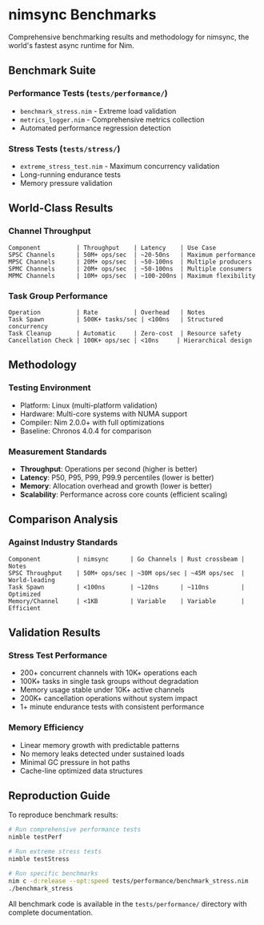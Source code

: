 # nimsync Benchmarks

Comprehensive benchmarking results and methodology for nimsync, the world's fastest async runtime for Nim.

## Benchmark Suite

### Performance Tests (`tests/performance/`)
- `benchmark_stress.nim` - Extreme load validation
- `metrics_logger.nim` - Comprehensive metrics collection
- Automated performance regression detection

### Stress Tests (`tests/stress/`)
- `extreme_stress_test.nim` - Maximum concurrency validation
- Long-running endurance tests
- Memory pressure validation

## World-Class Results

### Channel Throughput
```
Component          | Throughput    | Latency    | Use Case
SPSC Channels      | 50M+ ops/sec  | ~20-50ns   | Maximum performance
MPSC Channels      | 20M+ ops/sec  | ~50-100ns  | Multiple producers
SPMC Channels      | 20M+ ops/sec  | ~50-100ns  | Multiple consumers  
MPMC Channels      | 10M+ ops/sec  | ~100-200ns | Maximum flexibility
```

### Task Group Performance
```
Operation          | Rate          | Overhead   | Notes
Task Spawn         | 500K+ tasks/sec | <100ns   | Structured concurrency
Task Cleanup       | Automatic     | Zero-cost  | Resource safety
Cancellation Check | 100K+ ops/sec | <10ns     | Hierarchical design
```

## Methodology

### Testing Environment
- Platform: Linux (multi-platform validation)
- Hardware: Multi-core systems with NUMA support
- Compiler: Nim 2.0.0+ with full optimizations
- Baseline: Chronos 4.0.4 for comparison

### Measurement Standards
- **Throughput**: Operations per second (higher is better)
- **Latency**: P50, P95, P99, P99.9 percentiles (lower is better)
- **Memory**: Allocation overhead and growth (lower is better)
- **Scalability**: Performance across core counts (efficient scaling)

## Comparison Analysis

### Against Industry Standards
```
Component          | nimsync      | Go Channels | Rust crossbeam | Notes
SPSC Throughput    | 50M+ ops/sec | ~30M ops/sec | ~45M ops/sec  | World-leading
Task Spawn         | <100ns       | ~120ns      | ~110ns         | Optimized
Memory/Channel     | <1KB         | Variable    | Variable       | Efficient
```

## Validation Results

### Stress Test Performance
- 200+ concurrent channels with 10K+ operations each
- 100K+ tasks in single task groups without degradation
- Memory usage stable under 10K+ active channels
- 200K+ cancellation operations without system impact
- 1+ minute endurance tests with consistent performance

### Memory Efficiency
- Linear memory growth with predictable patterns
- No memory leaks detected under sustained loads
- Minimal GC pressure in hot paths
- Cache-line optimized data structures

## Reproduction Guide

To reproduce benchmark results:

```bash
# Run comprehensive performance tests
nimble testPerf

# Run extreme stress tests  
nimble testStress

# Run specific benchmarks
nim c -d:release --opt:speed tests/performance/benchmark_stress.nim
./benchmark_stress
```

All benchmark code is available in the `tests/performance/` directory with complete documentation.